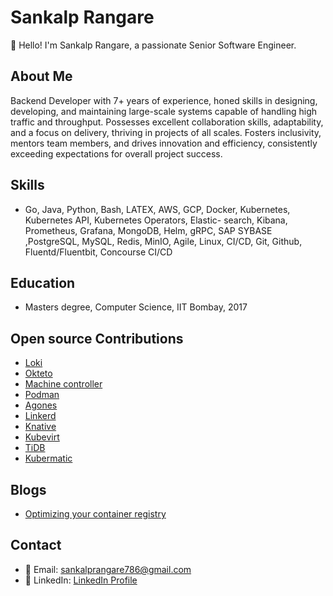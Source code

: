 # Sankalp Rangare

👋 Hello! I'm Sankalp Rangare, a passionate Senior Software Engineer.

## About Me

Backend Developer with 7+ years of experience, honed skills in designing, developing, and maintaining large-scale systems capable of handling high traffic and throughput. Possesses excellent collaboration skills, adaptability, and a focus on delivery, thriving in projects of all scales. Fosters inclusivity, mentors team members, and drives innovation and efficiency, consistently exceeding expectations for overall project success.


## Skills

- Go, Java, Python, Bash, LATEX, AWS, GCP, Docker, Kubernetes, Kubernetes API, Kubernetes Operators, Elastic- search, Kibana, Prometheus, Grafana, MongoDB, Helm, gRPC, SAP SYBASE ,PostgreSQL, MySQL, Redis, MinIO, Agile, Linux, CI/CD, Git, Github, Fluentd/Fluentbit, Concourse CI/CD

## Education

- Masters degree, Computer Science, IIT Bombay, 2017

## Open source Contributions

- [Loki](https://github.com/grafana/loki/pull/4495)
- [Okteto](https://github.com/okteto/okteto/pull/3635)
- [Machine controller](https://github.com/kubermatic/machine-controller)
- [Podman](https://github.com/containers/podman/pull/11609)
- [Agones](https://github.com/googleforgames/agones/pull/2288)
- [Linkerd](https://github.com/linkerd/linkerd2/pull/7076)
- [Knative](https://github.com/knative/docs/pull/4162)
- [Kubevirt](https://github.com/kubevirt/cloud-provider-kubevirt/pull/86)
- [TiDB](https://github.com/pingcap/tidb/pull/28452)
- [Kubermatic](https://github.com/kubermatic/kubermatic)

## Blogs
- [Optimizing your container registry](https://www.digitalocean.com/blog/garbage-collection-digitalocean-container-registry)

## Contact

- 📧 Email: sankalprangare786@gmail.com
- 💼 LinkedIn: [LinkedIn Profile](https://www.linkedin.com/in/sankalp-rangare/)  
